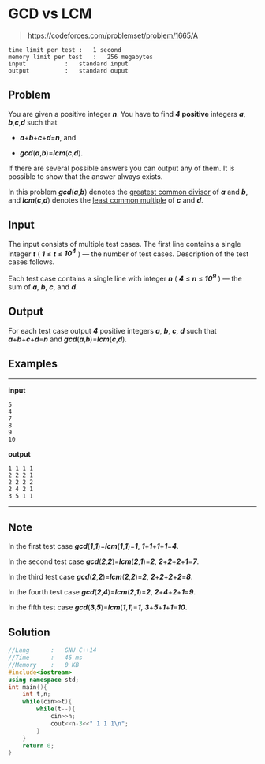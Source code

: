 # GCD vs LCM

> https://codeforces.com/problemset/problem/1665/A

```
time limit per test	:	1 second
memory limit per test	:	256 megabytes
input			:	standard input
output			:	standard ouput
```

## Problem

You are given a positive integer ***n***. You have to find ***4*** **positive** integers ***a***, ***b***,***c***,***d*** such that

* ***a***+***b***+***c***+***d***=***n***, and

* ***gcd***(***a***,***b***)=***lcm***(***c***,***d***).

If there are several possible answers you can output any of them. It is possible to show that the answer always exists.

In this problem ***gcd***(***a***,***b***) denotes the [greatest common divisor](https://en.wikipedia.org/wiki/Greatest_common_divisor) of ***a*** and ***b***, and ***lcm***(***c***,***d***) denotes the [least common multiple](https://en.wikipedia.org/wiki/Least_common_multiple) of ***c*** and ***d***.

## Input

The input consists of multiple test cases. The first line contains a single integer ***t*** ( ***1*** ≤ ***t*** ≤ ***10<sup>4</sup>*** ) — the number of test cases. Description of the test cases follows.

Each test case contains a single line with integer ***n*** ( ***4*** ≤ ***n*** ≤ ***10<sup>9</sup>*** ) — the sum of ***a***, ***b***, ***c***, and ***d***.

## Output

For each test case output ***4*** positive integers ***a***, ***b***, ***c***, ***d*** such that ***a***+***b***+***c***+***d***=***n*** and ***gcd***(***a***,***b***)=***lcm***(***c***,***d***).

## Examples

---
**input**
```
5
4
7
8
9
10
```
**output**
```
1 1 1 1
2 2 2 1
2 2 2 2
2 4 2 1
3 5 1 1
```
---

## Note

In the first test case ***gcd***(***1***,***1***)=***lcm***(***1***,***1***)=***1***, ***1***+***1***+***1***+***1***=***4***.

In the second test case ***gcd***(***2***,***2***)=***lcm***(***2***,***1***)=***2***, ***2***+***2***+***2***+***1***=***7***.

In the third test case ***gcd***(***2***,***2***)=***lcm***(***2***,***2***)=***2***, ***2***+***2***+***2***+***2***=***8***.

In the fourth test case ***gcd***(***2***,***4***)=***lcm***(***2***,***1***)=***2***, ***2***+***4***+***2***+***1***=***9***.

In the fifth test case ***gcd***(***3***,***5***)=***lcm***(***1***,***1***)=***1***, ***3***+***5***+***1***+***1***=***10***.

## Solution

```c++
//Lang		:	GNU C++14
//Time		:	46 ms
//Memory	:	0 KB
#include<iostream>
using namespace std;
int main(){
	int t,n;
	while(cin>>t){
		while(t--){
			cin>>n;
			cout<<n-3<<" 1 1 1\n";
		}
	}
	return 0;
}
```
